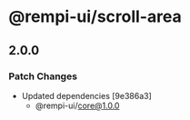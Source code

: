 # @rempi-ui/scroll-area

## 2.0.0

### Patch Changes

- Updated dependencies [9e386a3]
  - @rempi-ui/core@1.0.0
